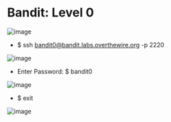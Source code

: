 # Bandit: Level 0

![image](https://github.com/zkbyqd/Write-ups/assets/90260119/c2e82dee-f845-4a53-8972-56e1a038d23c)

- $ ssh bandit0@bandit.labs.overthewire.org -p 2220

![image](https://github.com/zkbyqd/Write-ups/assets/90260119/0c751293-85bf-4218-87ce-6facdae95909)

- Enter Password: $ bandit0

![image](https://github.com/zkbyqd/Write-ups/assets/90260119/a3af2339-31c6-414c-825a-755c635bad0e)

- $ exit

![image](https://github.com/zkbyqd/Write-ups/assets/90260119/8c4a61a4-1c85-477e-89aa-fdb132b77488)
